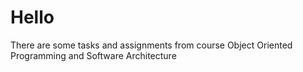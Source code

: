 # Hello
There are some tasks and assignments from course Object Oriented Programming and Software Architecture
